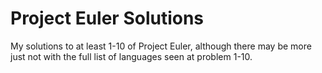 # Project Euler Solutions
My solutions to at least 1-10 of Project Euler, although there may be more just not with the full list of languages seen at problem 1-10.